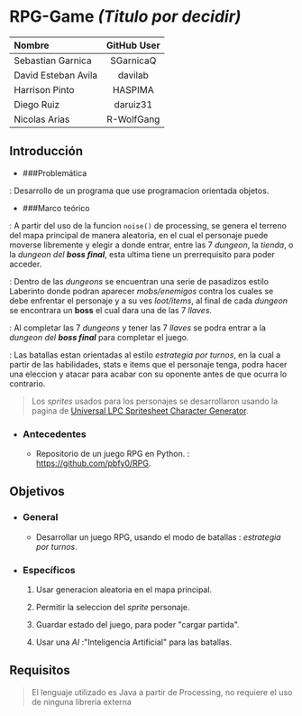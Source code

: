 # RPG-Game _(Titulo por decidir)_

|Nombre|GitHub User|
|:---|:---:|
| Sebastian Garnica | SGarnicaQ |
| David Esteban Avila | davilab |
| Harrison Pinto| HASPIMA |
| Diego Ruiz | daruiz31 |
| Nicolas Arias| R-WolfGang |


## Introducción

* ###Problemática

: Desarrollo de un programa que use programacion orientada objetos.

* ###Marco teórico

: A partir del uso de la funcion `noise()` de processing, se genera el terreno del mapa principal de manera aleatoria, en el cual el personaje puede moverse libremente y elegir a donde entrar, entre las 7 _dungeon_, la _tienda_, o la _dungeon del **boss final**_, esta ultima tiene un prerrequisito para poder acceder.

: Dentro de las _dungeons_ se encuentran una serie de pasadizos estilo Laberinto donde podran aparecer _mobs/enemigos_ contra los cuales se debe enfrentar el personaje y a su ves _loot/items_, al final de cada _dungeon_ se encontrara un **boss** el cual dara una de las 7 _llaves_.

: Al completar las 7 _dungeons_ y tener las 7 _llaves_ se podra entrar a la _dungeon del **boss final**_ para completar el juego.

: Las batallas estan orientadas al estilo _estrategia por turnos_, en la cual a partir de las habilidades, stats e items que el personaje tenga, podra hacer una eleccion y atacar para acabar con su oponente antes de que ocurra lo contrario.

>Los _sprites_ usados para los personajes se desarrollaron usando la pagina de [Universal LPC Spritesheet Character Generator](http://gaurav.munjal.us/Universal-LPC-Spritesheet-Character-Generator/).


* ### Antecedentes

	* Repositorio de un juego RPG en Python.
	: <https://github.com/pbfy0/RPG>.

## Objetivos

* ### General

	* Desarrollar un juego RPG, usando el modo de batallas : _estrategia por turnos_.

* ### Específicos

	1. Usar generacion aleatoria en el mapa principal.

	2. Permitir la seleccion del _sprite_ personaje.

	3. Guardar estado del juego, para poder "cargar partida".

	4. Usar una _AI_ :"Inteligencia Artificial" para las batallas.

## Requisitos

> El lenguaje utilizado es Java a partir de Processing, no requiere el uso de ninguna libreria externa
